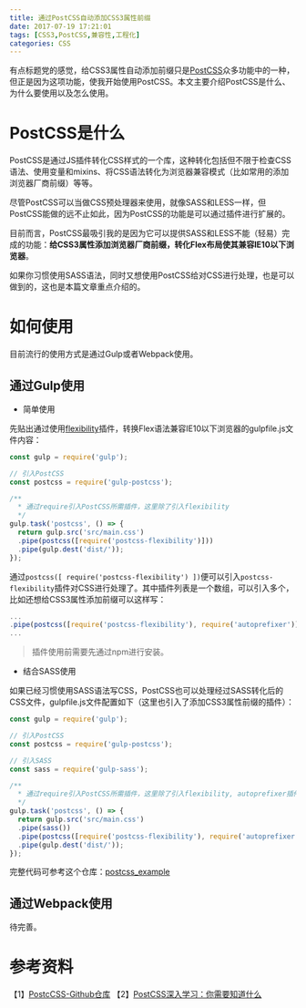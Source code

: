 ```yaml
---
title: 通过PostCSS自动添加CSS3属性前缀
date: 2017-07-19 17:21:01
tags: [CSS3,PostCSS,兼容性,工程化]
categories: CSS
---
```


有点标题党的感觉，给CSS3属性自动添加前缀只是[PostCSS](https://github.com/postcss/postcss)众多功能中的一种，但正是因为这项功能，使我开始使用PostCSS。本文主要介绍PostCSS是什么、为什么要使用以及怎么使用。

# PostCSS是什么

PostCSS是通过JS插件转化CSS样式的一个库，这种转化包括但不限于检查CSS语法、使用变量和mixins、将CSS语法转化为浏览器兼容模式（比如常用的添加浏览器厂商前缀）等等。   

尽管PostCSS可以当做CSS预处理器来使用，就像SASS和LESS一样，但PostCSS能做的远不止如此，因为PostCSS的功能是可以通过插件进行扩展的。   

目前而言，PostCSS最吸引我的是因为它可以提供SASS和LESS不能（轻易）完成的功能：**给CSS3属性添加浏览器厂商前缀，转化Flex布局使其兼容IE10以下浏览器**。   

如果你习惯使用SASS语法，同时又想使用PostCSS给对CSS进行处理，也是可以做到的，这也是本篇文章重点介绍的。

# 如何使用

目前流行的使用方式是通过Gulp或者Webpack使用。   

## 通过Gulp使用

- 简单使用   

先贴出通过使用[flexibility](https://github.com/7rulnik/postcss-flexibility)插件，转换Flex语法兼容IE10以下浏览器的gulpfile.js文件内容：   

```js
const gulp = require('gulp');

// 引入PostCSS
const postcss = require('gulp-postcss');

/**
  * 通过require引入PostCSS所需插件，这里除了引入flexibility
  */
gulp.task('postcss', () => {
  return gulp.src('src/main.css')
  .pipe(postcss([require('postcss-flexibility')]))
  .pipe(gulp.dest('dist/'));
});
```

通过`postcss([ require('postcss-flexibility') ])`便可以引入`postcss-flexibility`插件对CSS进行处理了。其中插件列表是一个数组，可以引入多个，比如还想给CSS3属性添加前缀可以这样写：   

```js
...
.pipe(postcss([require('postcss-flexibility'), require('autoprefixer')]))
...
```

> 插件使用前需要先通过npm进行安装。   

- 结合SASS使用   

如果已经习惯使用SASS语法写CSS，PostCSS也可以处理经过SASS转化后的CSS文件，gulpfile.js文件配置如下（这里也引入了添加CSS3属性前缀的插件）：   

```js
const gulp = require('gulp');

// 引入PostCSS
const postcss = require('gulp-postcss');

// 引入SASS
const sass = require('gulp-sass');

/**
  * 通过require引入PostCSS所需插件，这里除了引入flexibility, autoprefixer插件
  */
gulp.task('postcss', () => {
  return gulp.src('src/main.css')
  .pipe(sass())
  .pipe(postcss([require('postcss-flexibility'), require('autoprefixer')]))
  .pipe(gulp.dest('dist/'));
});
```

完整代码可参考这个仓库：[postcss_example](https://github.com/xiaogliu/postcss_example)   

## 通过Webpack使用

待完善。

# 参考资料
【1】[PostcCSS-Github仓库](https://github.com/postcss/postcss)
【2】[PostCSS深入学习：你需要知道什么](https://www.w3cplus.com/PostCSS/postcss-deep-dive-what-you-need-to-know.html)
